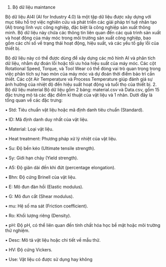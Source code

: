1.	Bộ dữ liệu maintance

Bộ dữ liệu AI4I (AI for Industry 4.0) là một tập dữ liệu được xây dựng với mục tiêu hỗ trợ việc nghiên cứu và phát triển các giải pháp trí tuệ nhân tạo (AI) trong lĩnh vực công nghiệp, đặc biệt là công nghiệp sản xuất thông minh. Bộ dữ liệu này chứa các thông tin liên quan đến các quá trình sản xuất và hoạt động của máy móc trong môi trường sản xuất công nghiệp, bao gồm các chỉ số về trạng thái hoạt động, hiệu suất, và các yếu tố gây lỗi của thiết bị.

Bộ dữ liệu này có thể được dùng để xây dựng các mô hình AI và phân tích dữ liệu, nhằm dự đoán lỗi hoặc tối ưu hóa hiệu suất của máy móc. Các cột Rotational Speed, Torque, và Tool Wear có thể đóng vai trò quan trọng trong việc phân tích sự hao mòn của máy móc và dự đoán thời điểm bảo trì cần thiết. Các cột Air Temperature và Process Temperature giúp đánh giá sự ảnh hưởng của nhiệt độ đến hiệu suất hoạt động và tuổi thọ của thiết bị.
2.	Bộ dữ liệu material
Bộ dữ liệu gồm 2 bảng: material.csv và Data.csv, gồm 15 đặc trưng mô tả các đặc điểm kĩ thuật của vật liệu và 1 nhãn. 
    Dưới đây là tổng quan về các đặc trưng:
    
   •	Std: Tiêu chuẩn vật liệu hoặc mã định danh tiêu chuẩn (Standard).
   
   •	ID: Mã định danh duy nhất của vật liệu.
   
   •	Material: Loại vật liệu.
   
   •	Heat treatment: Phương pháp xử lý nhiệt của vật liệu.
   
   •	Su: Độ bền kéo (Ultimate tensile strength).
   
   •	Sy: Giới hạn chảy (Yield strength).
   
   •	A5: Độ giãn dài đến khi đứt (percentage elongation).
   
   •	Bhn: Độ cứng Brinell của vật liệu.
   
   •	E: Mô đun đàn hồi (Elastic modulus).
   
   •	G: Mô đun cắt (Shear modulus).
   
   •	mu: Hệ số ma sát (Friction coefficient).
   
   •	Ro: Khối lượng riêng (Density).
   
   •	pH: Độ pH, có thể liên quan đến tính chất hóa học bề mặt hoặc môi trường thử nghiệm.
   
   •	Desc: Mô tả vật liệu hoặc chi tiết về mẫu thử.
   
   •	HV: Độ cứng Vickers.
   
   •	Use: Vật liệu có được sử dụng hay không




